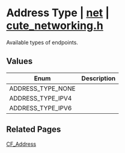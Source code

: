 # Address Type | [net](https://github.com/RandyGaul/cute_framework/blob/master/docs/net/README.md) | [cute_networking.h](https://github.com/RandyGaul/cute_framework/blob/master/include/cute_networking.h)

Available types of endpoints.

## Values

Enum | Description
--- | ---
ADDRESS_TYPE_NONE | 
ADDRESS_TYPE_IPV4 | 
ADDRESS_TYPE_IPV6 | 

## Related Pages

[CF_Address](https://github.com/RandyGaul/cute_framework/blob/master/docs/net/cf_address.md)  
